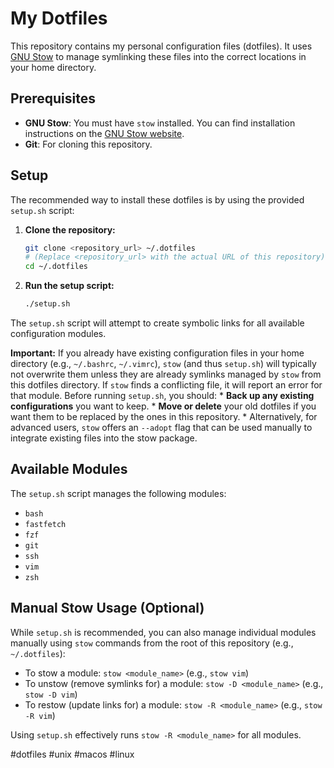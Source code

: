 # My Dotfiles

This repository contains my personal configuration files (dotfiles). It uses [GNU Stow](https://www.gnu.org/software/stow/) to manage symlinking these files into the correct locations in your home directory.

## Prerequisites

*   **GNU Stow**: You must have `stow` installed. You can find installation instructions on the [GNU Stow website](https://www.gnu.org/software/stow/).
*   **Git**: For cloning this repository.

## Setup

The recommended way to install these dotfiles is by using the provided `setup.sh` script:

1.  **Clone the repository:**
    ```bash
    git clone <repository_url> ~/.dotfiles 
    # (Replace <repository_url> with the actual URL of this repository)
    cd ~/.dotfiles
    ```

2.  **Run the setup script:**
    ```bash
    ./setup.sh
    ```

The `setup.sh` script will attempt to create symbolic links for all available configuration modules.

**Important:** If you already have existing configuration files in your home directory (e.g., `~/.bashrc`, `~/.vimrc`), `stow` (and thus `setup.sh`) will typically not overwrite them unless they are already symlinks managed by `stow` from this dotfiles directory. If `stow` finds a conflicting file, it will report an error for that module. Before running `setup.sh`, you should:
    *   **Back up any existing configurations** you want to keep.
    *   **Move or delete** your old dotfiles if you want them to be replaced by the ones in this repository.
    *   Alternatively, for advanced users, `stow` offers an `--adopt` flag that can be used manually to integrate existing files into the stow package.

## Available Modules

The `setup.sh` script manages the following modules:

*   `bash`
*   `fastfetch`
*   `fzf`
*   `git`
*   `ssh`
*   `vim`
*   `zsh`

## Manual Stow Usage (Optional)

While `setup.sh` is recommended, you can also manage individual modules manually using `stow` commands from the root of this repository (e.g., `~/.dotfiles`):

*   To stow a module: `stow <module_name>` (e.g., `stow vim`)
*   To unstow (remove symlinks for) a module: `stow -D <module_name>` (e.g., `stow -D vim`)
*   To restow (update links for) a module: `stow -R <module_name>` (e.g., `stow -R vim`)

Using `setup.sh` effectively runs `stow -R <module_name>` for all modules.

#dotfiles #unix #macos #linux